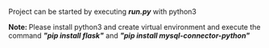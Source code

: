 <p>Project can be started by executing <i><b>run.py</b></i> with python3</p>
<b>Note: </b>Please install python3 and create virtual environment and execute the command <i><b>"pip install flask"</b></i> and <i><b>"pip install mysql-connector-python"</b></i>
